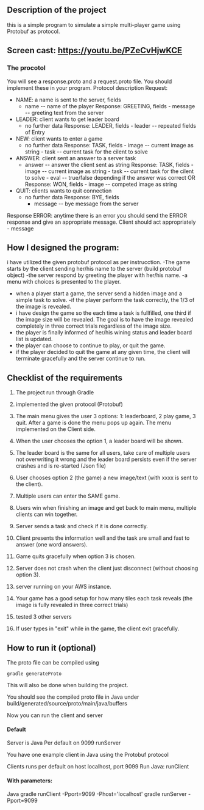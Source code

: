  
## Description of the project

this is a simple program to simulate a simple multi-player game using Protobuf as protocol.

## Screen cast: https://youtu.be/PZeCvHjwKCE


### The procotol
You will see a response.proto and a request.proto file. You should implement these in your program. 
Protocol description
Request:
- NAME: a name is sent to the server, fields
    - name -- name of the player
    Response: GREETING, fields 
            - message -- greeting text from the server
- LEADER: client wants to get leader board
    - no further data
    Response: LEADER, fields 
            - leader -- repeated fields of Entry
- NEW: client wants to enter a game
    - no further data
    Response: TASK, fields
            - image -- current image as string
            - task -- current task for the cilent to solve
- ANSWER: client sent an answer to a server task
    - answer -- answer the client sent as string
    Response: TASK, fields 
            - image -- current image as string
            - task -- current task for the cilent to solve
            - eval -- true/false depending if the answer was correct
    OR
    Response: WON, fields
            - image -- competed image as string
- QUIT: clients wants to quit connection
    - no further data
    Response: BYE, fields 
        - message -- bye message from the server

Response ERROR: anytime there is an error you should send the ERROR response and give an appropriate message. Client should act appropriately
    - message


##  How I designed the program:

i have utilized the given protobuf protocol as per instrucction. 
-The game starts by the client sending her/his name to the server (build protobuf object)
-the server respond by greeting the player with her/his name.
-a menu with choices is presented to the player.
- when a player start a game, the server send a hidden image and a simple task to solve.
-if the player perform the task correctly, the 1/3 of the image is revealed. 
- i have design the game so the each time a task is fullfilled, one third if the image size will be revealed. The goal is to have the image revealed completely in three correct trials regardless of the image size.
- the player is finally informed of her/his wining status and leader board list is updated.
- the player can choose to continue to play, or quit the game.
- if the player decided to quit the game at any given time, the client will terminate gracefully and the server continue to run.


## Checklist of the requirements 


1. The project run through Gradle 


2.  implemented the given protocol (Protobuf)

3. The main menu gives the user 3 options: 1: leaderboard, 2 play game, 3 quit. After a game is done the menu pops up again. The menu implemented on the Client side.

4. When the user chooses the option 1, a leader board will be shown.

5. The leader board is the same for all users, take care of multiple users not overwriting it wrong and the leader board persists even if the server crashes and is re-started (Json file)

6.  User chooses option 2 (the game) a new image/text (with xxxx is sent to the client).


 7.  Multiple users can enter the SAME game.
 
 
8.  Users win when finishing an image and get back to main menu, multiple clients can win together.

 9. Server sends a task and check if it is done correctly.
 
 
10. Client presents the information well and the task are small and fast to answer (one word answers).

11. Game quits gracefully when option 3 is chosen.

12. Server does not crash when the client just disconnect (without choosing option 3).

13.   server running on your AWS instance.

14. Your game has a good setup for how many tiles each task reveals (the image is fully revealed in three correct trials)

15.  tested  3 other servers

16. If user types in "exit" while in the game, the client exit gracefully.



## How to run it (optional)
The proto file can be compiled using

``gradle generateProto``

This will also be done when building the project. 

You should see the compiled proto file in Java under build/generated/source/proto/main/java/buffers

Now you can run the client and server 

#### Default 
Server is Java
Per default on 9099
runServer

You have one example client in Java using the Protobuf protocol

Clients runs per default on 
host localhost, port 9099
Run Java:
    runClient


#### With parameters:
Java
gradle runClient -Pport=9099 -Phost='localhost'
gradle runServer -Pport=9099








   


